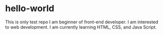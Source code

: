 # hello-world
This is only test repo
I am beginner of front-end developer. I am interested to web development. 
I am currently learning HTML, CSS, and Java Script.
